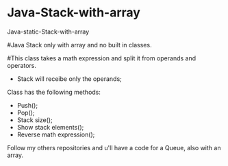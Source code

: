 # Java-Stack-with-array
Java-static-Stack-with-array

#Java Stack only with array and no built in classes.

#This class takes a math expression and split it from operands and operators.
* Stack will receibe only the operands;

Class has the following methods:
- Push();
- Pop();
- Stack size();
- Show stack elements();
- Reverse math expression();

Follow my others repositories and u'll have a code for a Queue, also with an array.
